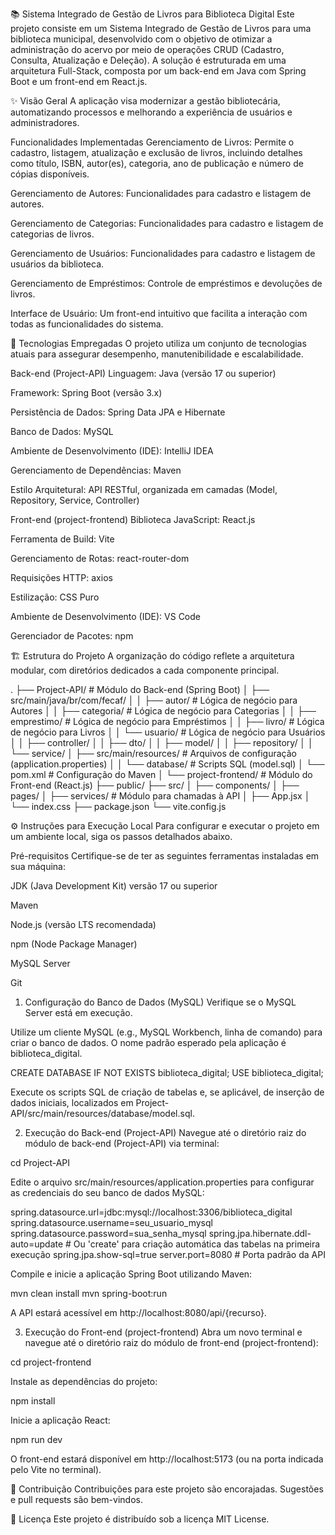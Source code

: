 📚 Sistema Integrado de Gestão de Livros para Biblioteca Digital
Este projeto consiste em um Sistema Integrado de Gestão de Livros para uma biblioteca municipal, desenvolvido com o objetivo de otimizar a administração do acervo por meio de operações CRUD (Cadastro, Consulta, Atualização e Deleção). A solução é estruturada em uma arquitetura Full-Stack, composta por um back-end em Java com Spring Boot e um front-end em React.js.

✨ Visão Geral
A aplicação visa modernizar a gestão bibliotecária, automatizando processos e melhorando a experiência de usuários e administradores.

Funcionalidades Implementadas
Gerenciamento de Livros: Permite o cadastro, listagem, atualização e exclusão de livros, incluindo detalhes como título, ISBN, autor(es), categoria, ano de publicação e número de cópias disponíveis.

Gerenciamento de Autores: Funcionalidades para cadastro e listagem de autores.

Gerenciamento de Categorias: Funcionalidades para cadastro e listagem de categorias de livros.

Gerenciamento de Usuários: Funcionalidades para cadastro e listagem de usuários da biblioteca.

Gerenciamento de Empréstimos: Controle de empréstimos e devoluções de livros.

Interface de Usuário: Um front-end intuitivo que facilita a interação com todas as funcionalidades do sistema.

🚀 Tecnologias Empregadas
O projeto utiliza um conjunto de tecnologias atuais para assegurar desempenho, manutenibilidade e escalabilidade.

Back-end (Project-API)
Linguagem: Java (versão 17 ou superior)

Framework: Spring Boot (versão 3.x)

Persistência de Dados: Spring Data JPA e Hibernate

Banco de Dados: MySQL

Ambiente de Desenvolvimento (IDE): IntelliJ IDEA

Gerenciamento de Dependências: Maven

Estilo Arquitetural: API RESTful, organizada em camadas (Model, Repository, Service, Controller)

Front-end (project-frontend)
Biblioteca JavaScript: React.js

Ferramenta de Build: Vite

Gerenciamento de Rotas: react-router-dom

Requisições HTTP: axios

Estilização: CSS Puro

Ambiente de Desenvolvimento (IDE): VS Code

Gerenciador de Pacotes: npm

🏗️ Estrutura do Projeto
A organização do código reflete a arquitetura modular, com diretórios dedicados a cada componente principal.

.
├── Project-API/          # Módulo do Back-end (Spring Boot)
│   ├── src/main/java/br/com/fecaf/
│   │   ├── autor/        # Lógica de negócio para Autores
│   │   ├── categoria/    # Lógica de negócio para Categorias
│   │   ├── emprestimo/   # Lógica de negócio para Empréstimos
│   │   ├── livro/        # Lógica de negócio para Livros
│   │   └── usuario/      # Lógica de negócio para Usuários
│   │       ├── controller/
│   │       ├── dto/
│   │       ├── model/
│   │       ├── repository/
│   │       └── service/
│   ├── src/main/resources/ # Arquivos de configuração (application.properties)
│   │   └── database/       # Scripts SQL (model.sql)
│   └── pom.xml             # Configuração do Maven
│
└── project-frontend/     # Módulo do Front-end (React.js)
    ├── public/
    ├── src/
    │   ├── components/
    │   ├── pages/
    │   ├── services/       # Módulo para chamadas à API
    │   ├── App.jsx
    │   └── index.css
    ├── package.json
    └── vite.config.js

⚙️ Instruções para Execução Local
Para configurar e executar o projeto em um ambiente local, siga os passos detalhados abaixo.

Pré-requisitos
Certifique-se de ter as seguintes ferramentas instaladas em sua máquina:

JDK (Java Development Kit) versão 17 ou superior

Maven

Node.js (versão LTS recomendada)

npm (Node Package Manager)

MySQL Server

Git

1. Configuração do Banco de Dados (MySQL)
Verifique se o MySQL Server está em execução.

Utilize um cliente MySQL (e.g., MySQL Workbench, linha de comando) para criar o banco de dados. O nome padrão esperado pela aplicação é biblioteca_digital.

CREATE DATABASE IF NOT EXISTS biblioteca_digital;
USE biblioteca_digital;

Execute os scripts SQL de criação de tabelas e, se aplicável, de inserção de dados iniciais, localizados em Project-API/src/main/resources/database/model.sql.

2. Execução do Back-end (Project-API)
Navegue até o diretório raiz do módulo de back-end (Project-API) via terminal:

cd Project-API

Edite o arquivo src/main/resources/application.properties para configurar as credenciais do seu banco de dados MySQL:

spring.datasource.url=jdbc:mysql://localhost:3306/biblioteca_digital
spring.datasource.username=seu_usuario_mysql
spring.datasource.password=sua_senha_mysql
spring.jpa.hibernate.ddl-auto=update # Ou 'create' para criação automática das tabelas na primeira execução
spring.jpa.show-sql=true
server.port=8080 # Porta padrão da API

Compile e inicie a aplicação Spring Boot utilizando Maven:

mvn clean install
mvn spring-boot:run

A API estará acessível em http://localhost:8080/api/{recurso}.

3. Execução do Front-end (project-frontend)
Abra um novo terminal e navegue até o diretório raiz do módulo de front-end (project-frontend):

cd project-frontend

Instale as dependências do projeto:

npm install

Inicie a aplicação React:

npm run dev

O front-end estará disponível em http://localhost:5173 (ou na porta indicada pelo Vite no terminal).

🤝 Contribuição
Contribuições para este projeto são encorajadas. Sugestões e pull requests são bem-vindos.

📄 Licença
Este projeto é distribuído sob a licença MIT License.
